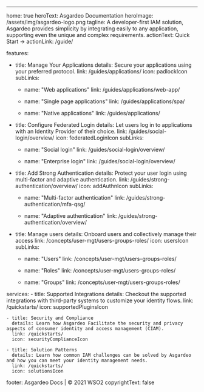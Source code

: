 ---
home: true
heroText: Asgardeo Documentation
heroImage: /assets/img/asgardeo-logo.png
tagline: A developer-first IAM solution, Asgardeo provides simplicity by integrating easily to any application, supporting even the unique and complex requirements.
actionText: Quick Start →
actionLink: /guide/

features:
  - title: Manage Your Applications
    details: Secure your applications using your preferred protocol.
    link: /guides/applications/
    icon: padlockIcon
    subLinks:
      - name: "Web applications"
        link: /guides/applications/web-app/
          
      - name: "Single page applications"
        link: /guides/applications/spa/
      
      - name: "Native applications"
        link: /guides/applications/

  - title: Configure Federated Login
    details: Let users log in to applications with an Identity Provider of their choice.
    link: /guides/social-login/overview/
    icon: federatedLoginIcon
    subLinks:
      - name: "Social login"
        link: /guides/social-login/overview/

      - name: "Enterprise login"
        link: /guides/social-login/overview/

  - title: Add Strong Authentication
    details: Protect your user login using multi-factor and adaptive authentication.
    link: /guides/strong-authentication/overview/
    icon: addAuthnIcon
    subLinks:
      - name: "Multi-factor authentication"
        link: /guides/strong-authentication/mfa-qsg/

      - name: "Adaptive authentication"
        link: /guides/strong-authentication/overview/

  - title: Manage users
    details: Onboard users and collectively manage their access
    link: /concepts/user-mgt/users-groups-roles/
    icon: usersIcon
    subLinks:
      - name: "Users"
        link: /concepts/user-mgt/users-groups-roles/

      - name: "Roles"
        link: /concepts/user-mgt/users-groups-roles/

      - name: "Groups"
        link: /concepts/user-mgt/users-groups-roles/

services:
    - title: Supported Integrations
      details: Checkout the supported integrations with third-party systems to customize your identity flows.
      link: /quickstarts/
      icon: supportedPluginsIcon

    - title: Security and Compliance
      details: Learn how Asgardeo Facilitate the security and privacy aspects of consumer identity and access management (CIAM).
      link: /quickstarts/
      icon: securityComplianceIcon

    - title: Solution Patterns 
      details: Learn how common IAM challenges can be solved by Asgardeo and how you can meet your identity management needs.
      link: /quickstarts/
      icon: solutionsIcon

footer: Asgardeo Docs | © 2021 WSO2
copyrightText: false
